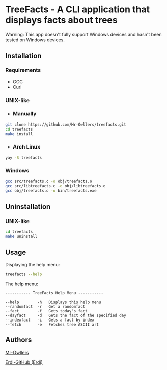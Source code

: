 # TreeFacts - A CLI application that displays facts about trees
Warning: This app doesn't fully support Windows devices and hasn't been tested on Windows devices.
## Installation
### Requirements
- GCC
- Curl
### UNIX-like
+ ### Manually
```sh
git clone https://github.com/Mr-Owllers/treefacts.git
cd treefacts
make install
```
+ ### Arch Linux
```sh
yay -S treefacts
```

### Windows
```sh
gcc src/treefacts.c -o obj/treefacts.o
gcc src/libtreefacts.c -o obj/libtreefacts.o
gcc obj/treefacts.o -o bin/treefacts.exe
```

## Uninstallation
### UNIX-like
```sh
cd treefacts
make uninstall
```
## Usage
Displaying the help menu:
```sh
treefacts --help
```
The help menu:
```
----------- TreeFacts Help Menu -----------

--help        -h   Displays this help menu
--randomfact  -r   Get a randomfact
--fact        -f   Gets today's fact
--dayfact     -d   Gets the fact of the specified day
--indexfact   -i   Gets a fact by index
--fetch       -e   Fetches tree ASCII art
```
## Authors
[Mr-Owllers](https://github.com/Mr-Owllers)

[Erdi-GitHub (Erdi)](https://github.com/Erdi-GitHub)
